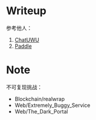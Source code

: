 # Writeup

参考他人：

1. [ChatUWU](Web/ChatUWU)
2. [Paddle](Clone-and-Pwn/Paddle)

# Note

不可复现挑战：

- Blockchain/realwrap
- Web/Extremely_Buggy_Service
- Web/The_Dark_Portal